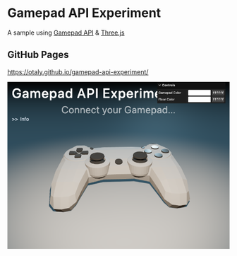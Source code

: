 # Gamepad API Experiment

A sample using [Gamepad API](https://developer.mozilla.org/en-US/docs/Web/API/Gamepad_API) & [Three.js](https://threejs.org/)

## GitHub Pages

https://otaly.github.io/gamepad-api-experiment/

<!-- [README-SCREENSHOT-BEGIN] -->
![http://localhost:5173/gamepad-api-experiment/](__screenshots__/gamepad-api-experiment_ef06519.png)
<!-- [README-SCREENSHOT-END] -->
